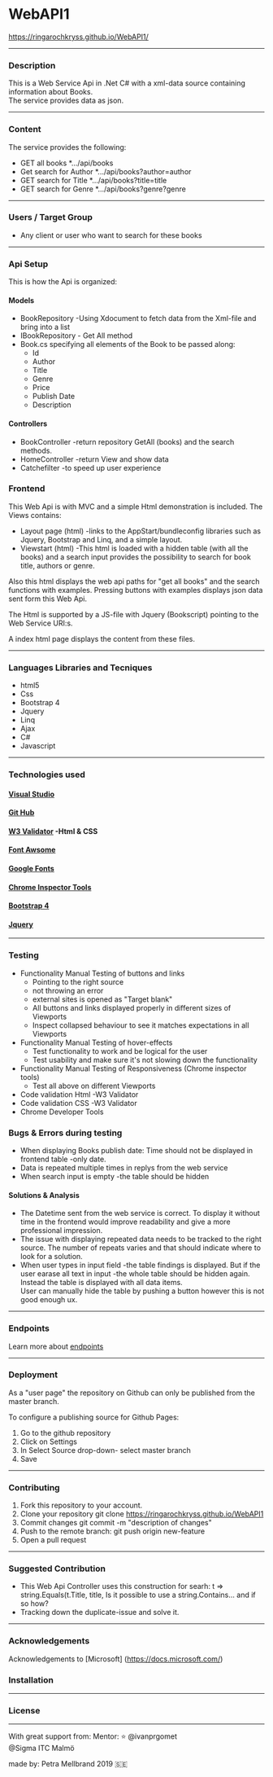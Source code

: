 # WebAPI1 


https://ringarochkryss.github.io/WebAPI1/

---

### Description
This is a Web Service Api in .Net C# with a xml-data source containing information about Books.<br/> 
The service provides data as json.



---
### Content
The service provides the following: 
* GET all books *.../api/books
* Get search for Author *.../api/books?author=author
* GET search for Title  *.../api/books?title=title
* GET search for Genre   *.../api/books?genre?genre

---

### Users / Target Group 
* Any client or user who want to search for these books 

---

### Api Setup
This is how the Api is organized:

#### Models
* BookRepository -Using Xdocument to fetch data from the Xml-file and bring into a list
* IBookRepository - Get All method
* Book.cs specifying all elements of the Book to be passed along:
  * Id
  * Author 
  * Title 
  * Genre 
  * Price 
  * Publish Date 
  * Description
  
#### Controllers
* BookController -return repository GetAll (books) and the search methods.
* HomeController -return View and show data
* Catchefilter -to speed up user experience


### Frontend
This Web Api is with MVC and a simple Html demonstration is included.
The Views contains:
* Layout page (html) -links to the AppStart/bundleconfig libraries such as Jquery, Bootstrap and Linq,
and a simple layout.
* Viewstart (html) -This html is loaded with a hidden table (with all the books) and a search input 
provides the possibility to search for book title, authors or genre.

Also this html displays the web api paths for "get all books" and the search functions with examples.
Pressing buttons with examples displays json data sent form this Web Api.

The Html is supported by a JS-file with Jquery (Bookscript) pointing to the Web Service URI:s. 

A index html page displays the content from these files.

---

### Languages Libraries and Tecniques
* html5 
* Css
* Bootstrap 4 
* Jquery 
* Linq
* Ajax
* C#
* Javascript

---

### Technologies used 
#### [Visual Studio](https://visualstudio.microsoft.com/) 
#### [Git Hub](https://github.com/) 
#### [W3 Validator](https://validator.w3.org/) -Html & CSS
#### [Font Awsome](https://fontawesome.com/)
#### [Google Fonts](https://fonts.google.com/)
#### [Chrome Inspector Tools](https://www.google.com/chrome/)
#### [Bootstrap 4](https://getbootstrap.com/)
#### [Jquery](https://jquery.com/)

---

### Testing
* Functionality Manual Testing of buttons and links 
  * Pointing to the right source
  * not throwing an error
  * external sites is opened as "Target blank"
  * All buttons and links displayed properly in different sizes of Viewports
  * Inspect collapsed behaviour to see it matches expectations in all Viewports
* Functionality Manual Testing of hover-effects
  * Test functionality to work and be logical for the user
  * Test usability and make sure it's not slowing down the functionality
* Functionality Manual Testing of Responsiveness (Chrome inspector tools)
  * Test all above on different Viewports
* Code validation Html -W3 Validator
* Code validation CSS -W3 Validator
* Chrome Developer Tools


### Bugs & Errors during testing
   * When displaying Books publish date: Time should not be displayed in frontend table -only date.
   * Data is repeated multiple times in replys from the web service
   * When search input is empty -the table should be hidden
   
   
#### Solutions & Analysis 
   * The Datetime sent from the web service is correct. To display it without time in the frontend 
        would improve readability and give a more professional impression.
   * The issue with displaying repeated data needs to be tracked to the right source. The number of repeats varies
        and that should indicate where to look for a solution. 
   * When user types in input field -the table findings is displayed. But if the user earase all text in input 
     -the whole table should be hidden again. Instead the table is displayed with all data items.  
       User can manually hide the table by pushing a button however this is not good enough ux. 

---

### Endpoints
Learn more about [endpoints](https://teamtreehouse.com/community/what-is-an-api-endpoint)

---

### Deployment
As a "user page" the repository on Github can only be published from the master branch.

To configure a publishing source for Github Pages:  
1. Go to the github repository
2. Click on Settings
3. In Select Source drop-down- select master branch
4. Save

---

### Contributing
1. Fork this repository to your account.
2. Clone your repository git clone https://ringarochkryss.github.io/WebAPI1
3. Commit changes git commit -m "description of changes"
4. Push to the remote branch: git push origin new-feature
5. Open a pull request
---
### Suggested Contribution
*  This Web Api Controller uses this construction for searh: t => string.Equals(t.Title, title,
   Is it possible to use a string.Contains... and if so how?
*  Tracking down the duplicate-issue and solve it.
---

### Acknowledgements
Acknowledgements to [Microsoft] (https://docs.microsoft.com/)
 


### Installation
---
### License
---

With great support from:
Mentor: :star: @ivanprgomet  
@Sigma ITC Malmö


made by: Petra Mellbrand 2019 
:sweden:
